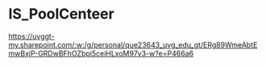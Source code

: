 # IS_PoolCenteer

https://uvggt-my.sharepoint.com/:w:/g/personal/que23643_uvg_edu_gt/ERg89WmeAbtEmwBxjP-GRDwBFhOZbpi5ceiHLxoM97v3-w?e=P466a6
